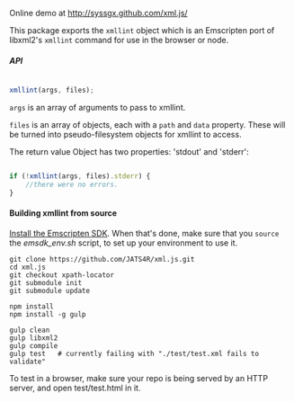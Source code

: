 
Online demo at http://syssgx.github.com/xml.js/

This package exports the `xmllint` object which is an Emscripten port of
libxml2's `xmllint` command for use in the browser or node.

##### API #####

```javascript

xmllint(args, files);

```

`args` is an array of arguments to pass to xmllint.

`files` is an array of objects, each with a `path` and `data` property. These will be turned into pseudo-filesystem objects for xmllint to access.

The return value Object has two properties: 'stdout' and 'stderr':

```javascript

if (!xmllint(args, files).stderr) {
	//there were no errors.
}

```

#### Building xmllint from source ####

[Install the Emscripten 
SDK](https://kripken.github.io/emscripten-site/docs/getting_started/downloads.html). When that's
done, make sure that you `source` the *emsdk_env.sh* script, to set up your environment to
use it.

```
git clone https://github.com/JATS4R/xml.js.git
cd xml.js
git checkout xpath-locator
git submodule init
git submodule update

npm install
npm install -g gulp

gulp clean
gulp libxml2
gulp compile
gulp test   # currently failing with "./test/test.xml fails to validate"
```

To test in a browser, make sure your repo is being served by an HTTP server, and open
test/test.html in it.

